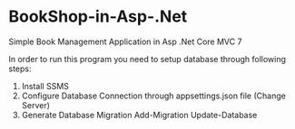 # BookShop-in-Asp-.Net
Simple Book Management Application in Asp .Net Core MVC 7


In order to run this program you need to setup database through following steps:

1. Install SSMS
1. Configure Database Connection through appsettings.json file (Change Server)
2. Generate Database Migration 
    Add-Migration
    Update-Database